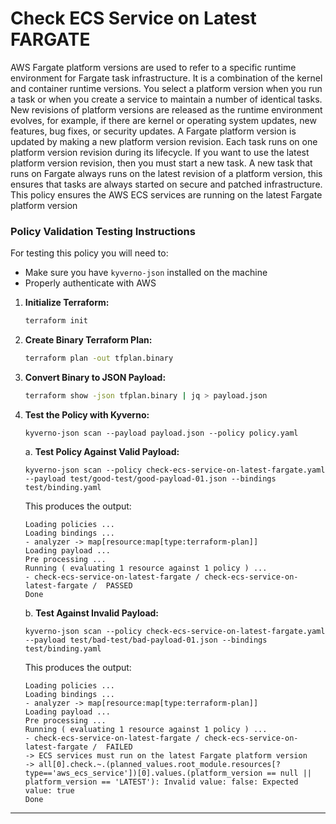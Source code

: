 # Check ECS Service on Latest FARGATE
AWS Fargate platform versions are used to refer to a specific runtime environment for Fargate task infrastructure. 
It is a combination of the kernel and container runtime versions. You select a platform version when you run a task or when you create a service to maintain a number of identical tasks. New revisions of platform versions are released as the runtime environment evolves, for example, if there are kernel or operating system updates, new features, bug fixes, or security updates. A Fargate platform version is updated by making a new platform version revision. Each task runs on one platform version revision during its lifecycle. 
If you want to use the latest platform version revision, then you must start a new task. A new task that runs on Fargate always runs on the latest revision of a platform version, this ensures that tasks are always started on secure and patched infrastructure.
This policy ensures the AWS ECS services are running on the latest Fargate platform version

### Policy Validation Testing Instructions

For testing this policy you will need to:
- Make sure you have `kyverno-json` installed on the machine 
- Properly authenticate with AWS

1. **Initialize Terraform:**
    ```bash
    terraform init
    ```

2. **Create Binary Terraform Plan:**
    ```bash
    terraform plan -out tfplan.binary
    ```

3. **Convert Binary to JSON Payload:**
    ```bash
    terraform show -json tfplan.binary | jq > payload.json
    ```

4. **Test the Policy with Kyverno:**
    ```
    kyverno-json scan --payload payload.json --policy policy.yaml
    ```
    
    a. **Test Policy Against Valid Payload:**
    ```
    kyverno-json scan --policy check-ecs-service-on-latest-fargate.yaml --payload test/good-test/good-payload-01.json --bindings test/binding.yaml
    ```

    This produces the output:
    ```
    Loading policies ...
    Loading bindings ...
    - analyzer -> map[resource:map[type:terraform-plan]]
    Loading payload ...
    Pre processing ...
    Running ( evaluating 1 resource against 1 policy ) ...
    - check-ecs-service-on-latest-fargate / check-ecs-service-on-latest-fargate /  PASSED
    Done
    ```

    b. **Test Against Invalid Payload:**
    ```
    kyverno-json scan --policy check-ecs-service-on-latest-fargate.yaml --payload test/bad-test/bad-payload-01.json --bindings test/binding.yaml
    ```

    This produces the output:
    ```
    Loading policies ...
    Loading bindings ...
    - analyzer -> map[resource:map[type:terraform-plan]]
    Loading payload ...
    Pre processing ...
    Running ( evaluating 1 resource against 1 policy ) ...
    - check-ecs-service-on-latest-fargate / check-ecs-service-on-latest-fargate /  FAILED
    -> ECS services must run on the latest Fargate platform version
    -> all[0].check.~.(planned_values.root_module.resources[?type=='aws_ecs_service'])[0].values.(platform_version == null || platform_version == 'LATEST'): Invalid value: false: Expected value: true
    Done
    ```

---
